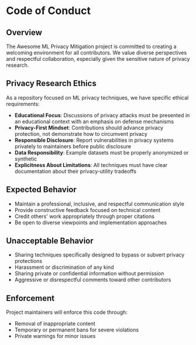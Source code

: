 # Code of Conduct

## Overview

The Awesome ML Privacy Mitigation project is committed to creating a welcoming environment for all contributors. We value diverse perspectives and respectful collaboration, especially given the sensitive nature of privacy research.

## Privacy Research Ethics

As a repository focused on ML privacy techniques, we have specific ethical requirements:

- **Educational Focus**: Discussions of privacy attacks must be presented in an educational context with an emphasis on defense mechanisms
- **Privacy-First Mindset**: Contributions should advance privacy protection, not demonstrate how to circumvent privacy
- **Responsible Disclosure**: Report vulnerabilities in privacy systems privately to maintainers before public disclosure
- **Data Responsibility**: Example datasets must be properly anonymized or synthetic
- **Explicitness About Limitations**: All techniques must have clear documentation about their privacy-utility tradeoffs

## Expected Behavior

- Maintain a professional, inclusive, and respectful communication style
- Provide constructive feedback focused on technical content
- Credit others' work appropriately through proper citations
- Be open to diverse viewpoints and implementation approaches

## Unacceptable Behavior

- Sharing techniques specifically designed to bypass or subvert privacy protections
- Harassment or discrimination of any kind
- Sharing private or confidential information without permission
- Aggressive or disrespectful comments toward other contributors

## Enforcement

Project maintainers will enforce this code through:
- Removal of inappropriate content
- Temporary or permanent bans for severe violations
- Private warnings for minor issues
